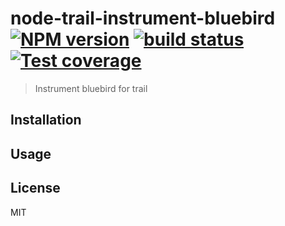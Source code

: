 # node-trail-instrument-bluebird [![NPM version][npm-image]][npm-url] [![build status][travis-image]][travis-url] [![Test coverage][coveralls-image]][coveralls-url]

> Instrument bluebird for trail

## Installation

## Usage

## License

MIT

[npm-image]: https://img.shields.io/npm/v/trail-instrument-bluebird.svg?style=flat
[npm-url]: https://npmjs.org/package/trail-instrument-bluebird
[travis-image]: https://img.shields.io/travis/open-trail/node-trail-instrument-bluebird.svg?style=flat
[travis-url]: https://travis-ci.org/open-trail/node-trail-instrument-bluebird
[coveralls-image]: https://img.shields.io/coveralls/open-trail/node-trail-instrument-bluebird.svg?style=flat
[coveralls-url]: https://coveralls.io/r/open-trail/node-trail-instrument-bluebird?branch=master
